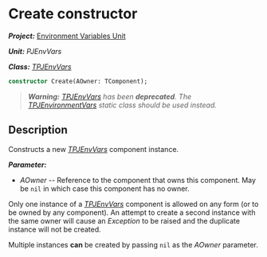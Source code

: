 # Create constructor

***Project:*** [Environment Variables Unit](../API.md)

***Unit:*** _PJEnvVars_

***Class:*** [_TPJEnvVars_](./TPJEnvVars.md)

```pascal
constructor Create(AOwner: TComponent);
```

> ***Warning:*** *[_TPJEnvVars_](./TPJEnvVars.md) has been **deprecated**. The [_TPJEnvironmentVars_](./TPJEnvironmentVars.md) static class should be used instead.*

## Description

Constructs a new [_TPJEnvVars_](./TPJEnvVars.md) component instance.

***Parameter:***

* _AOwner_ -- Reference to the component that owns this component. May be `nil` in which case this component has no owner.

Only one instance of a [_TPJEnvVars_](./TPJEnvVars.md) component is allowed on any form (or to be owned by any component). An attempt to create a second instance with the same owner will cause an _Exception_ to be raised and the duplicate instance will not be created.

Multiple instances **can** be created by passing `nil` as the _AOwner_ parameter.
